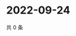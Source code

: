 # 2022-09-24

共 0 条

<!-- BEGIN WEIBO -->
<!-- 最后更新时间 Sat Sep 24 2022 22:14:53 GMT+0800 (China Standard Time) -->

<!-- END WEIBO -->
